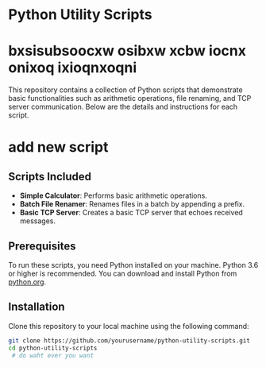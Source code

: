 # Python Utility Scripts 
# bxsisubsoocxw osibxw xcbw iocnx onixoq ixioqnxoqni
This repository contains a collection of Python scripts that demonstrate basic functionalities such as arithmetic operations, file renaming, and TCP server communication. Below are the details and instructions for each script.

# add new script

## Scripts Included

- **Simple Calculator**: Performs basic arithmetic operations.
- **Batch File Renamer**: Renames files in a batch by appending a prefix.
- **Basic TCP Server**: Creates a basic TCP server that echoes received messages.

## Prerequisites

To run these scripts, you need Python installed on your machine. Python 3.6 or higher is recommended. You can download and install Python from [python.org](https://www.python.org/downloads/).

## Installation

Clone this repository to your local machine using the following command:

```bash
git clone https://github.com/yourusername/python-utility-scripts.git
cd python-utility-scripts
 # do waht ever you want 
